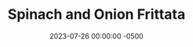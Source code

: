 ---
layout: post
title:  "Spinach and Onion Frittata"
date:   2023-07-26 00:00:00 -0500
categories:
- Recipes
- Breakfast
permalink: /recipes/frittata
image: /assets/Food/Breakfast/Frittata/frittata-cover.jpg
ing: frittata-ing
facts: frittata-facts
Prep: 30
Rest: 
Cook: 30
Source1: https://www.acouplecooks.com/crustless-quiche-spinach/
Source2: 
tags: 
- eggs
- vegetable
- meal prep
- cheese
- chili
- hot sauce
Description: Along with my meal prep egg wraps, this is my other way of making multiple days worth of eggs at once. These are made in a very similar way, with a hidden ingredient to add some more protein. Customize this with any vegetables or spices that you desire.  Other meal prep egg recipes include my <a href="egg-wrap">Meal Prep Egg Wraps</a> and my <a href="scrambled-eggs">Long Weekend Scrambled Eggs</a>
Instructions: 
- Preheat oven to 375F and dice the onion small, and add the onion and defrosted spinach to a 10” cast iron pan over medium high heat with a spray of oil<br><br>

- Add in the hot sauce, garlic, and spices<br><br>

- Cook the vegetable mix for a few minutes, until the onions soften slightly<br><br>

- Meanwhile, crack the eggs in a large bowl and beat with a whisk. When fully beaten, add in the cottage cheese and mix until fully combined<br><br>

- When vegetable mix has reduced and onions are starting to go translucent, remove from the heat and add the salsa. Pour in the egg mixture, and mix with a spatula until the eggs and spinach are fully combined. This will take a few minutes of gentle mixing<br><br>

- Bake in the oven for 25-30 minutes., until the center is set and golden around the edges (at least 160F). Let rest for 15 minutes before slicing<br><br>

- Let cool on a cookie sheet. Can flash freeze<br>
- <br><center><img src="/assets/Food/Breakfast/Frittata/frittata-7.jpg" alt="" class="instruction-image"></center>
---